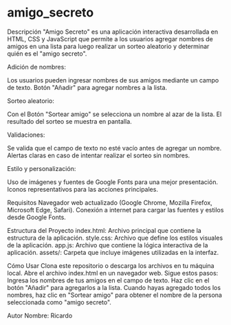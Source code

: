 # amigo_secreto

Descripción
"Amigo Secreto" es una aplicación interactiva desarrollada en HTML, CSS y JavaScript que permite a los usuarios agregar nombres de amigos en una lista para luego realizar un sorteo aleatorio y determinar quién es el "amigo secreto".

Adición de nombres:

Los usuarios pueden ingresar nombres de sus amigos mediante un campo de texto.
Botón "Añadir" para agregar nombres a la lista.

Sorteo aleatorio:

Con el Botón "Sortear amigo" se selecciona un nombre al azar de la lista.
El resultado del sorteo se muestra en pantalla.

Validaciones:

Se valida que el campo de texto no esté vacío antes de agregar un nombre.
Alertas claras en caso de intentar realizar el sorteo sin nombres.

Estilo y personalización:

Uso de imágenes y fuentes de Google Fonts para una mejor presentación.
Iconos representativos para las acciones principales.

Requisitos
Navegador web actualizado (Google Chrome, Mozilla Firefox, Microsoft Edge, Safari).
Conexión a internet para cargar las fuentes y estilos desde Google Fonts.

Estructura del Proyecto
index.html: Archivo principal que contiene la estructura de la aplicación.
style.css: Archivo que define los estilos visuales de la aplicación.
app.js: Archivo que contiene la lógica interactiva de la aplicación.
assets/: Carpeta que incluye imágenes utilizadas en la interfaz.

Cómo Usar
Clona este repositorio o descarga los archivos en tu máquina local.
Abre el archivo index.html en un navegador web.
Sigue estos pasos:
Ingresa los nombres de tus amigos en el campo de texto.
Haz clic en el botón "Añadir" para agregarlos a la lista.
Cuando hayas agregado todos los nombres, haz clic en "Sortear amigo" para obtener el nombre de la persona seleccionada como "amigo secreto".

Autor
Nombre: Ricardo